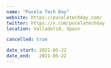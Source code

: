 ```yaml
---
name: "Pucela Tech Day"
website: https://pucelatechday.com/
twitter: https://x.com/pucelatechday
location: Valladolid, Spain

cancelled: true

date_start: 2021-05-22
date_end:   2021-05-22
---
```

